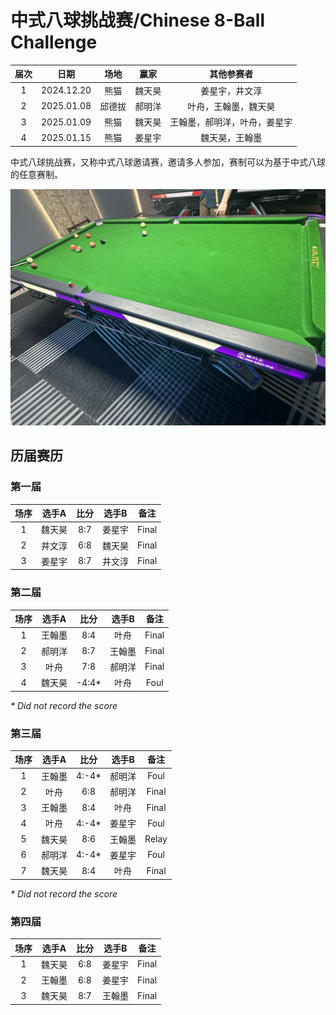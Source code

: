# 中式八球挑战赛/Chinese 8-Ball Challenge

| 届次 | 日期       | 场地    | 赢家   | 其他参赛者                 |
| :--: | :--------: | :----: | :---: | :------------------------: |
| 1    | 2024.12.20 | 熊猫   | 魏天昊 | 姜星宇，井文淳              |
| 2    | 2025.01.08 | 邱德拔 | 郝明洋 | 叶舟，王翰墨，魏天昊         |
| 3    | 2025.01.09 | 熊猫   | 魏天昊 | 王翰墨，郝明洋，叶舟，姜星宇 |
| 4    | 2025.01.15 | 熊猫   | 姜星宇 | 魏天昊，王翰墨              |

中式八球挑战赛，又称中式八球邀请赛，邀请多人参加，赛制可以为基于中式八球的任意赛制。

![](./img/chinese_8-ball_challenge.jpg)

## 历届赛历

### 第一届

| 场序 | 选手A  | 比分  | 选手B  | 备注  |
| :--: | :---: | :---: | :----: | :---: |
| 1    | 魏天昊 | 8:7   | 姜星宇 | Final |
| 2    | 井文淳 | 6:8   | 魏天昊 | Final |
| 3    | 姜星宇 | 8:7   | 井文淳 | Final |

### 第二届

| 场序 | 选手A  | 比分  | 选手B  | 备注  |
| :--: | :---: | :---: | :----: | :---: |
| 1    | 王翰墨 | 8:4   | 叶舟   | Final |
| 2    | 郝明洋 | 8:7   | 王翰墨 | Final |
| 3    | 叶舟   | 7:8   | 郝明洋 | Final |
| 4    | 魏天昊 | -4:4\* | 叶舟   | Foul  |

*\* Did not record the score*

### 第三届

| 场序 | 选手A  | 比分  | 选手B  | 备注  |
| :--: | :---: | :---: | :----: | :---: |
| 1    | 王翰墨 | 4:-4\* | 郝明洋 | Foul  |
| 2    | 叶舟   | 6:8   | 郝明洋 | Final |
| 3    | 王翰墨 | 8:4   | 叶舟   | Final |
| 4    | 叶舟   | 4:-4\* | 姜星宇 | Foul  |
| 5    | 魏天昊 | 8:6   | 王翰墨 | Relay |
| 6    | 郝明洋 | 4:-4\* | 姜星宇 | Foul  |
| 7    | 魏天昊 | 8:4   | 叶舟   | Final |

*\* Did not record the score*

### 第四届

| 场序 | 选手A  | 比分  | 选手B  | 备注  |
| :--: | :---: | :---: | :----: | :---: |
| 1    | 魏天昊 | 6:8   | 姜星宇 | Final |
| 2    | 王翰墨 | 6:8   | 姜星宇 | Final |
| 3    | 魏天昊 | 8:7   | 王翰墨 | Final |